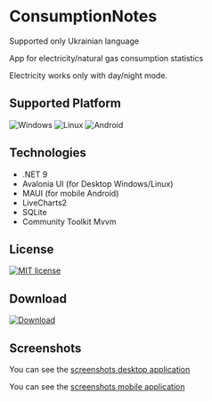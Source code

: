 # ConsumptionNotes

Supported only Ukrainian language

App for electricity/natural gas consumption statistics

Electricity works only with day/night mode.

## Supported Platform
![Windows](https://img.shields.io/badge/Windows-0078D6?style=for-the-badge&logo=windows&logoColor=white)
![Linux](https://img.shields.io/badge/Linux-FCC624?style=for-the-badge&logo=linux&logoColor=black)
![Android](https://img.shields.io/badge/Android-3DDC84?style=for-the-badge&logo=android&logoColor=white)

## Technologies
- .NET 9
- Avalonia UI (for Desktop Windows/Linux)
- MAUI (for mobile Android)
- LiveCharts2
- SQLite
- Community Toolkit Mvvm

## License
[![MIT license](https://img.shields.io/badge/License-MIT-green.svg)](https://github.com/VitaliiVoitovych/ConsumptionNotes/blob/master/LICENSE.txt)

## Download
[![Download](https://img.shields.io/badge/Download-238636)](https://github.com/VitaliiVoitovych/ConsumptionNotes/releases)

## Screenshots
You can see the [screenshots desktop application](/Screenshots/Desktop/Screenshots.md)

You can see the [screenshots mobile application](/Screenshots/Mobile/Screenshots.md)